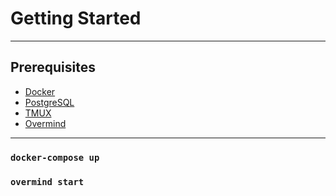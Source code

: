 
# Getting Started

---

## Prerequisites

- [Docker](https://docs.docker.com/get-docker/)
- [PostgreSQL](https://postgresapp.com/)
- [TMUX](https://github.com/tmux/tmux/wiki)
- [Overmind](https://github.com/DarthSim/overmind)

---

### `docker-compose up`

### `overmind start`
